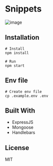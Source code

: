 # Snippets
![image](https://drive.google.com/uc?export=view&id=1xA_YhlYlaqdUBDP0dqrxZE6az2KhXy-0)
## Installation

    # Install
    npm install

    # Run
    npm start

## Env file

    # Create env file 
    cp .example.env .env

## Built With
* ExpressJS
* Mongoose
* Handlebars

## License
MIT